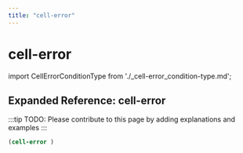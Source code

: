 ```yaml
---
title: "cell-error"
---
```


# cell-error

import CellErrorConditionType from './_cell-error_condition-type.md';

<CellErrorConditionType />

## Expanded Reference: cell-error

:::tip
TODO: Please contribute to this page by adding explanations and examples
:::

```lisp
(cell-error )
```
